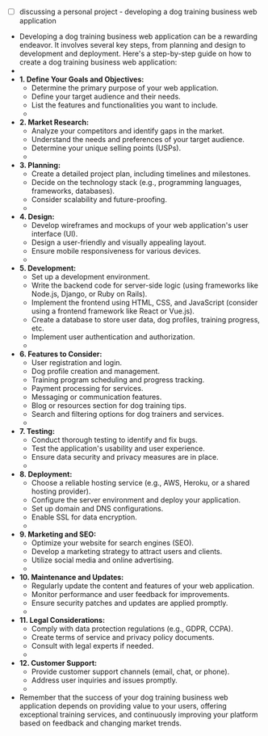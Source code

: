 - [ ] discussing a personal project - developing a dog training business web application
- Developing a dog training business web application can be a rewarding endeavor. It involves several key steps, from planning and design to development and deployment. Here's a step-by-step guide on how to create a dog training business web application:
-
- **1. Define Your Goals and Objectives:**
	- Determine the primary purpose of your web application.
	- Define your target audience and their needs.
	- List the features and functionalities you want to include.
	-
- **2. Market Research:**
	- Analyze your competitors and identify gaps in the market.
	- Understand the needs and preferences of your target audience.
	- Determine your unique selling points (USPs).
	-
- **3. Planning:**
	- Create a detailed project plan, including timelines and milestones.
	- Decide on the technology stack (e.g., programming languages, frameworks, databases).
	- Consider scalability and future-proofing.
	-
- **4. Design:**
	- Develop wireframes and mockups of your web application's user interface (UI).
	- Design a user-friendly and visually appealing layout.
	- Ensure mobile responsiveness for various devices.
	-
- **5. Development:**
	- Set up a development environment.
	- Write the backend code for server-side logic (using frameworks like Node.js, Django, or Ruby on Rails).
	- Implement the frontend using HTML, CSS, and JavaScript (consider using a frontend framework like React or Vue.js).
	- Create a database to store user data, dog profiles, training progress, etc.
	- Implement user authentication and authorization.
	-
- **6. Features to Consider:**
	- User registration and login.
	- Dog profile creation and management.
	- Training program scheduling and progress tracking.
	- Payment processing for services.
	- Messaging or communication features.
	- Blog or resources section for dog training tips.
	- Search and filtering options for dog trainers and services.
	-
- **7. Testing:**
	- Conduct thorough testing to identify and fix bugs.
	- Test the application's usability and user experience.
	- Ensure data security and privacy measures are in place.
	-
- **8. Deployment:**
	- Choose a reliable hosting service (e.g., AWS, Heroku, or a shared hosting provider).
	- Configure the server environment and deploy your application.
	- Set up domain and DNS configurations.
	- Enable SSL for data encryption.
	-
- **9. Marketing and SEO:**
	- Optimize your website for search engines (SEO).
	- Develop a marketing strategy to attract users and clients.
	- Utilize social media and online advertising.
	-
- **10. Maintenance and Updates:**
	- Regularly update the content and features of your web application.
	- Monitor performance and user feedback for improvements.
	- Ensure security patches and updates are applied promptly.
	-
- **11. Legal Considerations:**
	- Comply with data protection regulations (e.g., GDPR, CCPA).
	- Create terms of service and privacy policy documents.
	- Consult with legal experts if needed.
	-
- **12. Customer Support:**
	- Provide customer support channels (email, chat, or phone).
	- Address user inquiries and issues promptly.
	-
- Remember that the success of your dog training business web application depends on providing value to your users, offering exceptional training services, and continuously improving your platform based on feedback and changing market trends.